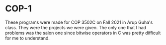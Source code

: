 # COP-1
These programs were made for COP 3502C on Fall 2021 in Arup Guha's class. 
They were the projects we were given. The only one that I had problems was the salon one since bitwise operators in C was pretty difficult for me to understand.
